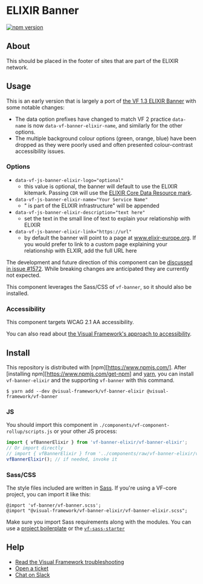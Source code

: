 # ELIXIR Banner

[![npm version](https://badge.fury.io/js/%40visual-framework%2Fvf-banner-elixir.svg)](https://badge.fury.io/js/%40visual-framework%2Fvf-banner-elixir)

## About

This should be placed in the footer of sites that are part of the ELIXIR network.

## Usage

This is an early version that is largely a port of [the VF 1.3 ELIXIR Banner](https://www.ebi.ac.uk/style-lab/websites/patterns/banner-elixir.html) with some notable changes:

- The data option prefixes have changed to match VF 2 practice `data-name` is now `data-vf-banner-elixir-name`, and similarly for the other options.
- The multiple background colour options (green, orange, blue) have been dropped as they were poorly used and often presented colour-contrast accessibility issues.

### Options

- `data-vf-js-banner-elixir-logo="optional"`
    - this value is optional, the banner will default to use the ELIXIR kitemark. Passing `CDR` will use the [ELIXIR Core Data Resource mark](https://elixir-europe.org/platforms/data/core-data-resources).
- `data-vf-js-banner-elixir-name="Your Service Name"`
    - " is part of the ELIXIR infrastructure" will be appended
- `data-vf-js-banner-elixir-description="text here"`
    - set the text in the small line of text to explain your relationship with ELIXIR
- `data-vf-js-banner-elixir-link="https://url"`
    - by default the banner will point to a page at www.elixir-europe.org. If you would prefer to link to a custom page explaining your relationship with ELXIR, add the full URL here

The development and future direction of this component can be [discussed in issue #1572](https://github.com/visual-framework/vf-core/issues/1572). While breaking changes are anticipated they are currently not expected.

This component leverages the Sass/CSS of `vf-banner`, so it should also be installed.

### Accessibility

This component targets WCAG 2.1 AA accessibility.

You can also read about [the Visual Framework's approach to accessibility](https://stable.visual-framework.dev/guidance/accessibility/).

## Install

This repository is distributed with [npm][https://www.npmjs.com/]. After [installing npm][https://www.npmjs.com/get-npm] and [yarn](https://classic.yarnpkg.com/en/docs/install), you can install `vf-banner-elixir` and the supporting `vf-banner` with this command.

```
$ yarn add --dev @visual-framework/vf-banner-elixir @visual-framework/vf-banner
```

### JS

You should import this component in `./components/vf-component-rollup/scripts.js` or your other JS process:

```js
import { vfBannerElixir } from 'vf-banner-elixir/vf-banner-elixir';
// Or import directly
// import { vfBannerElixir } from '../components/raw/vf-banner-elixir/vf-banner-elixir.js';
vfBannerElixir(); // if needed, invoke it
```

### Sass/CSS

The style files included are written in [Sass](https://sass-lang.com/). If you're using a VF-core project, you can import it like this:

```
@import 'vf-banner/vf-banner.scss';
@import "@visual-framework/vf-banner-elixir/vf-banner-elixir.scss";
```

Make sure you import Sass requirements along with the modules. You can use a [project boilerplate](https://stable.visual-framework.dev/building/) or the [`vf-sass-starter`](https://stable.visual-framework.dev/components/vf-sass-starter/)

## Help

- [Read the Visual Framework troubleshooting](https://stable.visual-framework.dev/troubleshooting/)
- [Open a ticket](https://github.com/visual-framework/vf-core/issues)
- [Chat on Slack](https://join.slack.com/t/visual-framework/shared_invite/enQtNDAxNzY0NDg4NTY0LWFhMjEwNGY3ZTk3NWYxNWVjOWQ1ZWE4YjViZmY1YjBkMDQxMTNlNjQ0N2ZiMTQ1ZTZiMGM4NjU5Y2E0MjM3ZGQ)
